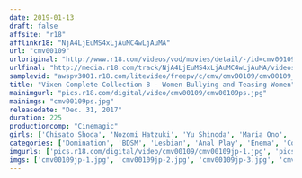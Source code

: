 ```yaml
---
date: 2019-01-13
draft: false
affsite: "r18"
afflinkr18: "NjA4LjEuMS4xLjAuMC4wLjAuMA"
url: "cmv00109"
urloriginal: "http://www.r18.com/videos/vod/movies/detail/-/id=cmv00109"
urlfinal: "http://media.r18.com/track/NjA4LjEuMS4xLjAuMC4wLjAuMA/videos/vod/movies/detail/-/id=cmv00109"
samplevid: "awspv3001.r18.com/litevideo/freepv/c/cmv/cmv00109/cmv00109_dmb_w.mp4"
title: "Vixen Complete Collection 8 - Women Bullying and Teasing Women"
mainimgurl: "pics.r18.com/digital/video/cmv00109/cmv00109ps.jpg"
mainimgs: "cmv00109ps.jpg"
releasedate: "Dec. 31, 2017"
duration: 225
productioncomp: "Cinemagic"
girls: ['Chisato Shoda', 'Nozomi Hatzuki', 'Yu Shinoda', 'Maria Ono', 'Yui Kawagoe', 'Maki Hoshikawa', 'Maiko Saegimi', 'Haruka Miura', 'Fumi Nagasaki', 'Miho Nakazato']
categories: ['Domination', 'BDSM', 'Lesbian', 'Anal Play', 'Enema', 'Compilation']
imgurls: ['pics.r18.com/digital/video/cmv00109/cmv00109jp-1.jpg', 'pics.r18.com/digital/video/cmv00109/cmv00109jp-2.jpg', 'pics.r18.com/digital/video/cmv00109/cmv00109jp-3.jpg', 'pics.r18.com/digital/video/cmv00109/cmv00109jp-4.jpg', 'pics.r18.com/digital/video/cmv00109/cmv00109jp-5.jpg', 'pics.r18.com/digital/video/cmv00109/cmv00109jp-6.jpg', 'pics.r18.com/digital/video/cmv00109/cmv00109jp-7.jpg', 'pics.r18.com/digital/video/cmv00109/cmv00109jp-8.jpg', 'pics.r18.com/digital/video/cmv00109/cmv00109jp-9.jpg', 'pics.r18.com/digital/video/cmv00109/cmv00109jp-10.jpg', 'pics.r18.com/digital/video/cmv00109/cmv00109jp-11.jpg', 'pics.r18.com/digital/video/cmv00109/cmv00109jp-12.jpg', 'pics.r18.com/digital/video/cmv00109/cmv00109jp-13.jpg', 'pics.r18.com/digital/video/cmv00109/cmv00109jp-14.jpg', 'pics.r18.com/digital/video/cmv00109/cmv00109jp-15.jpg', 'pics.r18.com/digital/video/cmv00109/cmv00109jp-16.jpg', 'pics.r18.com/digital/video/cmv00109/cmv00109jp-17.jpg', 'pics.r18.com/digital/video/cmv00109/cmv00109jp-18.jpg', 'pics.r18.com/digital/video/cmv00109/cmv00109jp-19.jpg', 'pics.r18.com/digital/video/cmv00109/cmv00109jp-20.jpg']
imgs: ['cmv00109jp-1.jpg', 'cmv00109jp-2.jpg', 'cmv00109jp-3.jpg', 'cmv00109jp-4.jpg', 'cmv00109jp-5.jpg', 'cmv00109jp-6.jpg', 'cmv00109jp-7.jpg', 'cmv00109jp-8.jpg', 'cmv00109jp-9.jpg', 'cmv00109jp-10.jpg', 'cmv00109jp-11.jpg', 'cmv00109jp-12.jpg', 'cmv00109jp-13.jpg', 'cmv00109jp-14.jpg', 'cmv00109jp-15.jpg', 'cmv00109jp-16.jpg', 'cmv00109jp-17.jpg', 'cmv00109jp-18.jpg', 'cmv00109jp-19.jpg', 'cmv00109jp-20.jpg']
---
```

